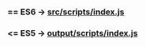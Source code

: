 <h3 style="font-weight: bold;">== ES6 -> <a href="https://github.com/ale1313/formValidation/blob/master/src/scripts/index.js">src/scripts/index.js</a></h3>
<h3 style="font-weight: bold;"><= ES5 -> <a href="https://github.com/ale1313/formValidation/blob/master/output/scripts/index.js">output/scripts/index.js</a></h3>
